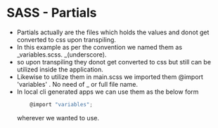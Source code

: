 

# SASS - Partials

- Partials actually are the files which holds the values and donot get converted to css upon transpiling.
- In this example as per the convention we named them as _variables.scss. _(underscore).
- so upon transpiling they donot get converted to css but still can be utilized inside the application.
- Likewise to utilize them in main.scss we imported them @import 'variables' . No need of _ or full file name.
- In local cli generated apps we can use them as the below form
    ```javascript
        @import "variables";
    ```
  wherever we wanted to use.